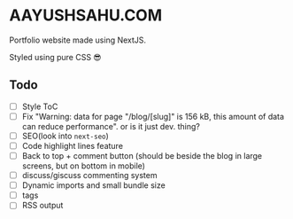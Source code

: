# AAYUSHSAHU.COM

Portfolio website made using NextJS.

Styled using pure CSS 😎

## Todo

- [ ] Style ToC
- [ ] Fix "Warning: data for page "/blog/[slug]" is 156 kB, this amount of data can reduce performance". or is it just dev. thing?
- [ ] SEO(look into `next-seo`)
- [ ] Code highlight lines feature
- [ ] Back to top + comment button (should be beside the blog in large screens, but on bottom in mobile)
- [ ] discuss/giscuss commenting system
- [ ] Dynamic imports and small bundle size
- [ ] tags
- [ ] RSS output

